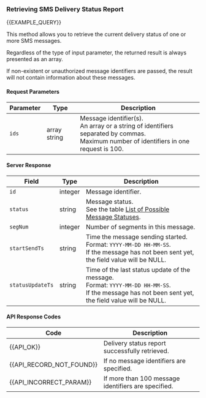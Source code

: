 ### Retrieving SMS Delivery Status Report
{{EXAMPLE_QUERY}}

This method allows you to retrieve the current delivery status of one or more SMS messages.

Regardless of the type of input parameter, the returned result is always presented as an array.

If non-existent or unauthorized message identifiers are passed, the result will not contain information about these messages.

#### Request Parameters

 Parameter   | Type          | Description
------------|---------------|-----------
`ids`       | array string  | Message identifier(s).<br>An array or a string of identifiers separated by commas.<br>Maximum number of identifiers in one request is 100.

#### Server Response

Field           | Type     | Description
---------------|---------|-------------
`id`             | integer | Message identifier.
`status`         | string  | Message status.<br>See the table [List of Possible Message Statuses](/en/help/api-docs/other#SmsStatus).
`segNum`         | integer | Number of segments in this message.
`startSendTs`    | string  | Time the message sending started.<br>Format: `YYYY-MM-DD HH-MM-SS`.<br>If the message has not been sent yet, the field value will be NULL.
`statusUpdateTs` | string  | Time of the last status update of the message.<br>Format: `YYYY-MM-DD HH-MM-SS`.<br>If the message has not been sent yet, the field value will be NULL.

#### API Response Codes
Code | Description
----|----
{{API_OK}} | Delivery status report successfully retrieved.
{{API_RECORD_NOT_FOUND}} | If no message identifiers are specified.
{{API_INCORRECT_PARAM}}  | If more than 100 message identifiers are specified.
